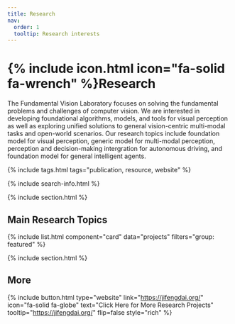 ```yaml
---
title: Research
nav:
  order: 1
  tooltip: Research interests
---
```


# {% include icon.html icon="fa-solid fa-wrench" %}Research

The Fundamental Vision Laboratory focuses on solving the fundamental problems and challenges of computer vision. We are interested in developing foundational algorithms, models, and tools for visual perception as well as exploring unified solutions to general vision-centric multi-modal tasks and open-world scenarios. Our research topics include foundation model for visual perception, generic model for multi-modal perception, perception and decision-making intergration for autonomous driving, and foundation model for general intelligent agents. 

{% include tags.html tags="publication, resource, website" %}

{% include search-info.html %}

{% include section.html %}

## Main Research Topics

{% include list.html component="card" data="projects" filters="group: featured" %}

{% include section.html %}

## More

{%
  include button.html
  type="website"
  link="https://jifengdai.org/"
  icon="fa-solid fa-globe"
  text="Click Here for More Research Projects"
  tooltip="https://jifengdai.org/"
  flip=false
  style="rich"
%}

<!--{% include list.html component="card" data="projects" filters="group: " style="small" %}-->

